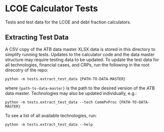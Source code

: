 # LCOE Calculator Tests
Tests and test data for the LCOE and debt fraction calculators. 


## Extracting Test Data
A CSV copy of the ATB data master XLSX data is stored in this directory to simplify running tests. Updates to the calculator code and the data master structure may require testing data to be updated. To update the test data for all technologies, financial cases, and CRPs, run the following in the root direcotry of the repo:

```
python -m tests.extract_test_data {PATH-TO-DATA-MASTER}
```
where `{path-to-data-master}` is the path to the desired version of the ATB data master. Technologies may also be updated individually, e.g.:

```
python -m tests.extract_test_data --tech CommPvProc {PATH-TO-DATA-MASTER}
```
To see a list of all available technologies, run: 

```
python -m tests.extract_test_data --help
```